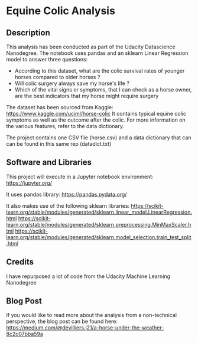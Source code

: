 # Equine Colic Analysis
## Description
This analysis has been conducted as part of the Udacity Datascience Nanodegree. The notebook uses pandas and an sklearn Linear Regression model to answer three questions:
- According to this dataset, what are the colic survival rates of younger horses compared to older horses ?
- Will colic surgery always save my horse's life ?
- Which of the vital signs or symptoms, that I can check as a horse owner, are the best indicators that my horse might require surgery 

The dataset has been sourced from Kaggle: https://www.kaggle.com/uciml/horse-colic It contains typical equine colic symptoms as well as the outcome after the colic. For more information on the various features, refer to the data dictionary.

The project contains one CSV file (horse.csv) and a data dictionary that can can be found in this same rep (datadict.txt)

## Software and Libraries
This project will execute in a Jupyter notebook environment:
https://jupyter.org/

It uses pandas library:
https://pandas.pydata.org/

It also makes use of the following sklearn libraries:
https://scikit-learn.org/stable/modules/generated/sklearn.linear_model.LinearRegression.html
https://scikit-learn.org/stable/modules/generated/sklearn.preprocessing.MinMaxScaler.html
https://scikit-learn.org/stable/modules/generated/sklearn.model_selection.train_test_split.html

## Credits
I have repurposed a lot of code from the Udacity Machine Learning Nanodegree

## Blog Post
If you would like to read more about the analysis from a non-technical perspective, the blog post can be found here:
https://medium.com/@devilliers.j21/a-horse-under-the-weather-8c2c07bba59a

